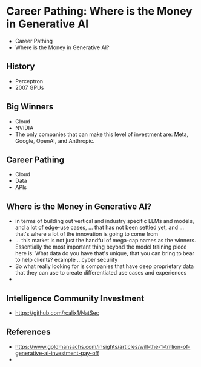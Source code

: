 # Career Pathing: Where is the Money in Generative AI

* Career Pathing
* Where is the Money in Generative AI?

## History

* Perceptron
* 2007 GPUs

## Big Winners

* Cloud
* NVIDIA
* The only companies that can make this level of investment are: Meta, Google, OpenAI, and Anthropic.


## Career Pathing

* Cloud
* Data
* APIs
  
## Where is the Money in Generative AI?

* in terms of building out vertical and industry specific LLMs and models, and a lot of edge-use cases, ... that has not been settled yet, and ... that's where a lot of the innovation is going to come from
* ... this market is not just the handful of mega-cap names as the winners. Essentially the most important thing beyond the model training piece here is: What data do you have that's unique, that you can bring to bear to help clients? example ...cyber security
* So what really looking for is companies that have deep proprietary data that they can use to create differentiated use cases and experiences
* 

## Intelligence Community Investment

* https://github.com/rcalix1/NatSec

## References

* https://www.goldmansachs.com/insights/articles/will-the-1-trillion-of-generative-ai-investment-pay-off
* 
